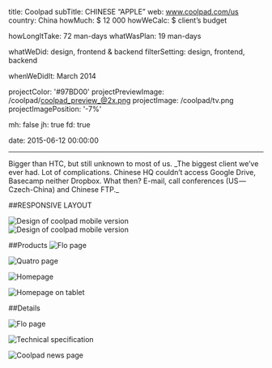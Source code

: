 title: Coolpad
subTitle: CHINESE “APPLE”
web: www.coolpad.com/us
country: China
howMuch: $ 12 000
howWeCalc: $ client’s budget

howLongItTake: 72 man-days
whatWasPlan: 19 man-days

whatWeDid: design, frontend & backend
filterSetting: design, frontend, backend

whenWeDidIt: March 2014

projectColor: '#97BD00'
projectPreviewImage: /coolpad/coolpad_preview_@2x.png
projectImage: /coolpad/tv.png
projectImagePosition: '-7%'

mh: false
jh: true
fd: true

date: 2015-06-12 00:00:00

---



<div id="description" class="description">
Bigger than HTC, but still unknown to most of us.
_The biggest client we’ve ever had. Lot of complications. Chinese HQ couldn’t access Google Drive, Basecamp neither Dropbox. What then? E-mail, call conferences (US — Czech-China) and Chinese FTP._

</div>

##RESPONSIVE LAYOUT
<div class="portraits">
  <div class="portrait left">
    <img class="lazyload mobile-portrait"
    data-src="/coolpad/m1.png"
    data-srcset="/coolpad/m1@2x.png 2000w,
            /coolpad/m1.png 1280w,
            /coolpad/m1.png 800w,"
    sizes="100%"
    alt="Design of coolpad mobile version">
  </div>
  <div class="portrait right">
    <img class="lazyload mobile-portrait"
    data-src="/coolpad/m2.png"
    data-srcset="/coolpad/m2@2x.png 2000w,
            /coolpad/m2.png 1280w,
            /coolpad/m2.png 800w,"
    sizes="100%"
    alt="Design of coolpad mobile version">
  </div>
</div>

##Products
<img class="lazyload container-page"
  data-src="/coolpad/product-flo.png"
  data-srcset="/coolpad/product-flo@2x.png 2000w,
          /coolpad/product-flo.png 1280w,
          /coolpad/product-flo@small.png 800w,"
  sizes="100%"
  alt="Flo page">

<img class="lazyload container-page"
  data-src="/coolpad/product-quatro.png"
  data-srcset="/coolpad/product-quatro@2x.png 2000w,
          /coolpad/product-quatro.png 1280w,
          /coolpad/product-quatro@small.png 800w,"
  sizes="100%"
  alt="Quatro page">

<img class="lazyload container-page left"
  data-src="/coolpad/detail1-1.png"
  data-srcset="/coolpad/detail1-1@2x.png 2000w,
          /coolpad/detail1-1.png 1280w,
          /coolpad/detail1-1.png 800w,"
  sizes="100%"
  alt="Homepage">

<img class="lazyload container-page right"
  data-src="/coolpad/detail1-2.png"
  data-srcset="/coolpad/detail1-2@2x.png 2000w,
          /coolpad/detail1-2.png 1280w,
          /coolpad/detail1-2.png 800w,"
  sizes="100%"
  alt="Homepage on tablet">

##Details

<img class="lazyload container-page"
  data-src="/coolpad/page-support.png"
  data-srcset="/coolpad/page-support@2x.png 2000w,
          /coolpad/page-support.png 1280w,
          /coolpad/page-support@small.png 800w,"
  sizes="100%"
  alt="Flo page">


<img class="lazyload container-page left"
  data-src="/coolpad/detail-2-1.png"
  data-srcset="/coolpad/detail-2-1@2x.png 2000w,
          /coolpad/detail-2-1.png 1280w,
          /coolpad/detail-2-1.png 800w,"
  sizes="100%"
  alt="Technical specification">

<img class="lazyload container-page right"
  data-src="/coolpad/detail-2-2.png"
  data-srcset="/coolpad/detail-2-2@2x.png 2000w,
          /coolpad/detail-2-2.png 1280w,
          /coolpad/detail-2-2.png 800w,"
  sizes="100%"
  alt="Coolpad news page">
